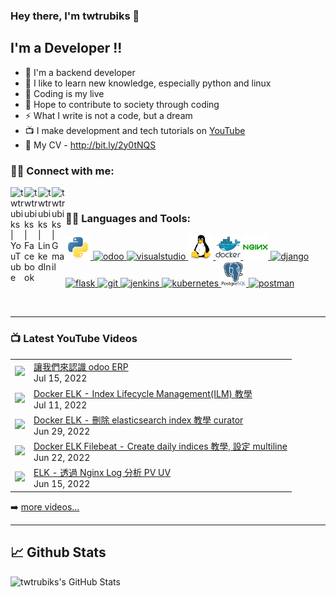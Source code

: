 ### Hey there, I'm twtrubiks 👋

## I'm a Developer !!

- 🔭 I'm a backend developer
- 🌱 I like to learn new knowledge, especially python and linux
- 👯 Coding is my live
- 🥅 Hope to contribute to society through coding
- ⚡  What I write is not a code, but a dream
- 📺 I make development and tech tutorials on [YouTube](https://www.youtube.com/user/blue524326)
- 🔭 My CV - http://bit.ly/2y0tNQS

### 🙋‍♂️ Connect with me:

[<img align="left" alt="twtrubiks | YouTube" width="22px" src="https://cdn.jsdelivr.net/npm/simple-icons@v3/icons/youtube.svg" />][youtube]
[<img align="left" alt="twtrubiks | Facebook" width="22px" src="https://cdn.jsdelivr.net/npm/simple-icons@v3/icons/facebook.svg" />][facebook]
[<img align="left" alt="twtrubiks | LinkedIn" width="22px" src="https://cdn.jsdelivr.net/npm/simple-icons@v3/icons/linkedin.svg" />][linkedin]
[<img align="left" alt="twtrubiks | Gmail" width="22px" src="https://cdn.jsdelivr.net/npm/simple-icons@v3/icons/gmail.svg" />][gmail]

<br />

### 👨‍💻 Languages and Tools:

<p align="left"> <a href="https://www.python.org" target="_blank"> <img src="https://raw.githubusercontent.com/devicons/devicon/master/icons/python/python-original.svg" alt="python" width="40" height="40"/> <a href="https://www.odoo.com/" target="_blank"> <img src="https://upload.wikimedia.org/wikipedia/commons/thumb/5/50/Odoo_logo.svg/320px-Odoo_logo.svg.png" alt="odoo" width="65" height="40"/> </a> <a href="https://code.visualstudio.com/" target="_blank"> <img src="https://upload.wikimedia.org/wikipedia/commons/thumb/9/9a/Visual_Studio_Code_1.35_icon.svg/240px-Visual_Studio_Code_1.35_icon.svg.png" alt="visualstudio" width="40" height="40"/> </a> <a href="https://www.linux.org/" target="_blank"> <img src="https://raw.githubusercontent.com/devicons/devicon/master/icons/linux/linux-original.svg" alt="linux" width="40" height="40"/> <a href="https://www.docker.com/" target="_blank"> <img src="https://raw.githubusercontent.com/devicons/devicon/master/icons/docker/docker-original-wordmark.svg" alt="docker" width="40" height="40"/> </a> </a> <a href="https://www.nginx.com" target="_blank"> <img src="https://raw.githubusercontent.com/devicons/devicon/master/icons/nginx/nginx-original.svg" alt="nginx" width="40" height="40"/> </a> </a> <a href="https://www.djangoproject.com/" target="_blank"> <img src="https://upload.wikimedia.org/wikipedia/commons/7/75/Django_logo.svg" alt="django" width="40" height="40"/> </a> <a href="https://flask.palletsprojects.com/" target="_blank"> <img src="https://www.vectorlogo.zone/logos/pocoo_flask/pocoo_flask-icon.svg" alt="flask" width="40" height="40"/> </a> <a href="https://git-scm.com/" target="_blank"> <img src="https://www.vectorlogo.zone/logos/git-scm/git-scm-icon.svg" alt="git" width="40" height="40"/> </a> <a href="https://www.jenkins.io" target="_blank"> <img src="https://www.vectorlogo.zone/logos/jenkins/jenkins-icon.svg" alt="jenkins" width="40" height="40"/> </a> <a href="https://kubernetes.io" target="_blank"> <img src="https://www.vectorlogo.zone/logos/kubernetes/kubernetes-icon.svg" alt="kubernetes" width="40" height="40"/> </a> <a href="https://www.postgresql.org" target="_blank"> <img src="https://raw.githubusercontent.com/devicons/devicon/master/icons/postgresql/postgresql-original-wordmark.svg" alt="postgresql" width="40" height="40"/> </a> <a href="https://postman.com" target="_blank"> <img src="https://www.vectorlogo.zone/logos/getpostman/getpostman-icon.svg" alt="postman" width="40" height="40"/> </a> </p>

<br />

---

### 📺 Latest YouTube Videos

<table>
    <tbody>
<!-- YOUTUBE:START --><tr><td><a href="https://www.youtube.com/watch?v=tAn1mMB40XU"><img width="140px" src="https://i.ytimg.com/vi/tAn1mMB40XU/mqdefault.jpg"></a></td>
<td><a href="https://www.youtube.com/watch?v=tAn1mMB40XU">讓我們來認識 odoo ERP</a><br/>Jul 15, 2022</td></tr>
<tr><td><a href="https://www.youtube.com/watch?v=cFmBuzUgAQ8"><img width="140px" src="https://i.ytimg.com/vi/cFmBuzUgAQ8/mqdefault.jpg"></a></td>
<td><a href="https://www.youtube.com/watch?v=cFmBuzUgAQ8">Docker ELK -  Index Lifecycle Management&lpar;ILM&rpar; 教學</a><br/>Jul 11, 2022</td></tr>
<tr><td><a href="https://www.youtube.com/watch?v=Qooa32JlOAk"><img width="140px" src="https://i.ytimg.com/vi/Qooa32JlOAk/mqdefault.jpg"></a></td>
<td><a href="https://www.youtube.com/watch?v=Qooa32JlOAk">Docker ELK - 刪除 elasticsearch index 教學 curator</a><br/>Jun 29, 2022</td></tr>
<tr><td><a href="https://www.youtube.com/watch?v=A8EIa9FH8sY"><img width="140px" src="https://i.ytimg.com/vi/A8EIa9FH8sY/mqdefault.jpg"></a></td>
<td><a href="https://www.youtube.com/watch?v=A8EIa9FH8sY">Docker ELK Filebeat - Create daily indices 教學, 設定 multiline</a><br/>Jun 22, 2022</td></tr>
<tr><td><a href="https://www.youtube.com/watch?v=mUyDVVX6OD4"><img width="140px" src="https://i.ytimg.com/vi/mUyDVVX6OD4/mqdefault.jpg"></a></td>
<td><a href="https://www.youtube.com/watch?v=mUyDVVX6OD4">ELK - 透過 Nginx Log 分析 PV UV</a><br/>Jun 15, 2022</td></tr>
<!-- YOUTUBE:END -->
    </tbody>
</table>

➡️ [more videos...](https://www.youtube.com/user/blue524326)

---

## 📈 Github Stats

<p align="left">
  <img align="left" alt="twtrubiks's GitHub Stats" src="https://github-readme-stats.vercel.app/api?username=twtrubiks&show_icons=true&hide_border=true" />
</p>

[youtube]: https://www.youtube.com/user/blue524326
[linkedin]: https://www.linkedin.com/in/twtrubiks-a09330145/
[facebook]: https://www.facebook.com/TWTRubiks
[gmail]: mailto:twtrubiks@gmail.com

